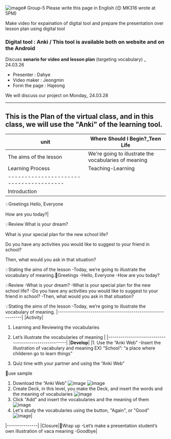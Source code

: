 ![image](https://github.com/dhlee3146/Group-5/assets/162955126/47cafe50-710e-42b6-aa4f-ffaca6046921)# Group-5
Please write this page in English (😊 MK316 wrote at 5PM)

Make video for expaination of digital tool and prepare the presentation over lesson plan using digital tool

### Digital tool : **Anki** / This tool is available both on website and on the Android

Discuss **senario for video and lesson plan** (targeting vocabulary) _ 24.03.26

+ Presenter : Dahye
+ Video maker : Jeongmin
+ Form the page : Hajeong

We will discuss our project on Monday_ 24.03.28

------------------------------------------------
This is the Plan of the virtual class, and in this class, we will use the "Anki" of the learning tool.
------------------------------------------------
| unit | Where Should I Begin?_Teen Life | 
|------| --------------------------------|
| The aims of the lesson | We're going to illustrate the vocabularies of meaning |
| Learning Process | Teaching-Learning |
|---------------------------------------|
| Introduction |
💡Greetings
Hello, Everyone

How are you today?|

💡Review
What is your dream?

What is your special plan for the new school life?

Do you have any activities you would like to suggest to your friend in school?

Then, what would you ask in that situation?

💡Stating the aims of the lesson
-Today, we’re going to illustrate the vocabulary of meaning.Greetings
-Hello, Everyone
-How are you today?

💡Review
-What is your dream?
-What is your special plan for the new school life? 
-Do you have any activities you would like to suggest to your friend in school?
-Then, what would you ask in that situation?

💡Stating the aims of the lesson
-Today, we’re going to illustrate the vocabulary of meaning.
|------------------------------------------------------------|
|Activity|
1. Learning and Reviewing the vocabularies
2. Let’s illustrate the vocabularies of meaning |
|------------------------------------------------------|
|**Develop**|
|1. Use the “Anki Web”
-Insert the illustration of vacabulary and meaning
EX) “School”: “a place where childeren go to learn things”

2. Quiz time with your partner and using the “Anki Web”

use sample
1. Download the “Anki Web”
![image](https://github.com/dhlee3146/Group-5/assets/162955126/9b677ab9-cc15-4ef6-8779-7fabc6f13bff)
![image](https://github.com/dhlee3146/Group-5/assets/162955126/06e81f1a-6aa3-4c75-8181-c3b2e4f0a915)
2. Create Deck, in this level, you make the Deck, and insert the words and the meaning of vocabularies 
![image](https://github.com/dhlee3146/Group-5/assets/162955126/929e1005-e4fd-45f7-b129-92293a33b316)
3. Click "Add" and insert the vocabularies and the meaning of them
![image](https://github.com/dhlee3146/Group-5/assets/162955126/8062bd15-c1d0-405c-ad2b-3c5c08b1cbaa)
4. Let's study the vocabularies using the button, "Again", or "Good"
   ![image](https://github.com/dhlee3146/Group-5/assets/162955126/dcd81451-06b2-453a-9af1-5c4bef343202)|

|---------------|
|Closure|Wrap up
-Let’s make a presentation student’s own illustration of vaca meaning
-Goodbye|

   
